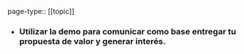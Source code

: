 page-type:: [[topic]]
- ### Utilizar la demo para comunicar como base entregar tu propuesta de valor y generar interés.


